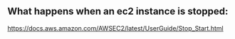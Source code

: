 ## What happens when an ec2 instance is stopped:
https://docs.aws.amazon.com/AWSEC2/latest/UserGuide/Stop_Start.html
